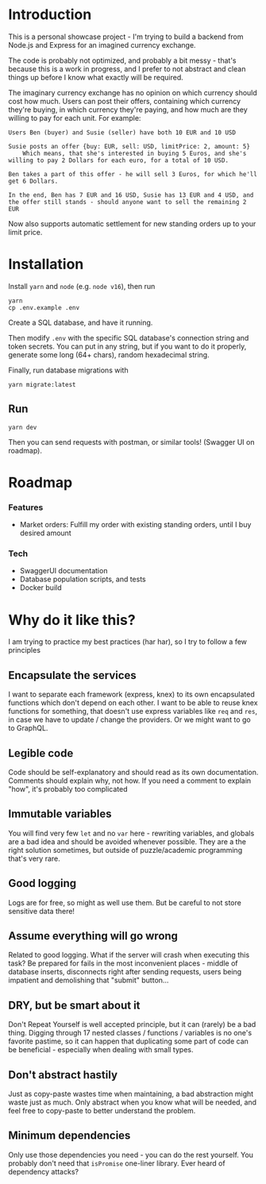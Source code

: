 # Introduction

This is a personal showcase project - I'm trying to build a backend from Node.js and Express for an imagined currency exchange.

The code is probably not optimized, and probably a bit messy - that's because this is a work in progress, and I prefer to not abstract and clean things up before I know what exactly will be required.

The imaginary currency exchange has no opinion on which currency should cost how much. Users can post their offers, containing which currency they're buying, in which currency they're paying, and how much are they willing to pay for each unit. For example:
```
Users Ben (buyer) and Susie (seller) have both 10 EUR and 10 USD

Susie posts an offer {buy: EUR, sell: USD, limitPrice: 2, amount: 5}
    Which means, that she's interested in buying 5 Euros, and she's willing to pay 2 Dollars for each euro, for a total of 10 USD.

Ben takes a part of this offer - he will sell 3 Euros, for which he'll get 6 Dollars.

In the end, Ben has 7 EUR and 16 USD, Susie has 13 EUR and 4 USD, and the offer still stands - should anyone want to sell the remaining 2 EUR
```

Now also supports automatic settlement for new standing orders up to your limit price.

# Installation
Install `yarn` and `node` (e.g. `node v16`), then run
```
yarn
cp .env.example .env
```
Create a SQL database, and have it running.

Then modify `.env` with the specific SQL database's connection string and token secrets. You can put in any string, but if you want to do it properly, generate some long (64+ chars), random hexadecimal string.

Finally, run database migrations with 
```
yarn migrate:latest
```

## Run
```
yarn dev
```
Then you can send requests with postman, or similar tools! (Swagger UI on roadmap).

# Roadmap
### Features
- Market orders: Fulfill my order with existing standing orders, until I buy desired amount

### Tech
- SwaggerUI documentation
- Database population scripts, and tests
- Docker build

# Why do it like this?
I am trying to practice my best practices (har har), so I try to follow a few principles

## Encapsulate the services
I want to separate each framework (express, knex) to its own encapsulated functions which don't depend on each other. I want to be able to reuse knex functions for something, that doesn't use express variables like `req` and `res`, in case we have to update / change the providers. Or we might want to go to GraphQL. 

## Legible code
Code should be self-explanatory and should read as its own documentation. Comments should explain why, not how. If you need a comment to explain "how", it's probably too complicated

## Immutable variables
You will find very few `let` and no `var` here - rewriting variables, and globals are a bad idea and should be avoided whenever possible. They are a the right solution sometimes, but outside of puzzle/academic programming that's very rare.

## Good logging
Logs are for free, so might as well use them. But be careful to not store sensitive data there!

## Assume everything will go wrong
Related to good logging. What if the server will crash when executing this task? Be prepared for fails in the most inconvenient places - middle of database inserts, disconnects right after sending requests, users being impatient and demolishing that "submit" button...

## DRY, but be smart about it
Don't Repeat Yourself is well accepted principle, but it can (rarely) be a bad thing. Digging through 17 nested classes / functions / variables is no one's favorite pastime, so it can happen that duplicating some part of code can be beneficial - especially when dealing with small types.

## Don't abstract hastily
Just as copy-paste wastes time when maintaining, a bad abstraction might waste just as much. Only abstract when you know what will be needed, and feel free to copy-paste to better understand the problem.

## Minimum dependencies
Only use those dependencies you need - you can do the rest yourself. You probably don't need that `isPromise` one-liner library. Ever heard of dependency attacks?
